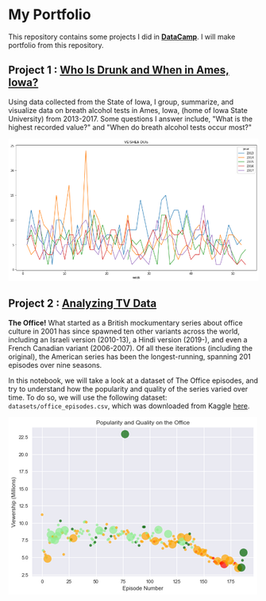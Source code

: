 # My Portfolio
This repository contains some projects I did in [**DataCamp**](https://learn.datacamp.com/). I will make portfolio from this repository.

## Project 1 : [Who Is Drunk and When in Ames, Iowa?](https://github.com/thomaspanji/projects/blob/main/breath_alcohol_ames.ipynb)

Using data collected from the State of Iowa, I group, summarize, and visualize data on breath alcohol tests in Ames, Iowa, (home of Iowa State University) from 2013-2017. Some questions I answer include, "What is the highest recorded value?" and "When do breath alcohol tests occur most?"

![Frequency of breathalyzer tests by week in year](/images/DUI.png)

## Project 2 : [Analyzing TV Data](https://github.com/thomaspanji/projects/blob/main/office_episodes.ipynb)

<p><strong>The Office!</strong> What started as a British mockumentary series about office culture in 2001 has since spawned ten other variants across the world, including an Israeli version (2010-13), a Hindi version (2019-), and even a French Canadian variant (2006-2007). Of all these iterations (including the original), the American series has been the longest-running, spanning 201 episodes over nine seasons.</p>
<p>In this notebook, we will take a look at a dataset of The Office episodes, and try to understand how the popularity and quality of the series varied over time. To do so, we will use the following dataset: <code>datasets/office_episodes.csv</code>, which was downloaded from Kaggle <a href="https://www.kaggle.com/nehaprabhavalkar/the-office-dataset">here</a>.</p>

![Popularity and Quality of Office episodes](/images/popular.png)
